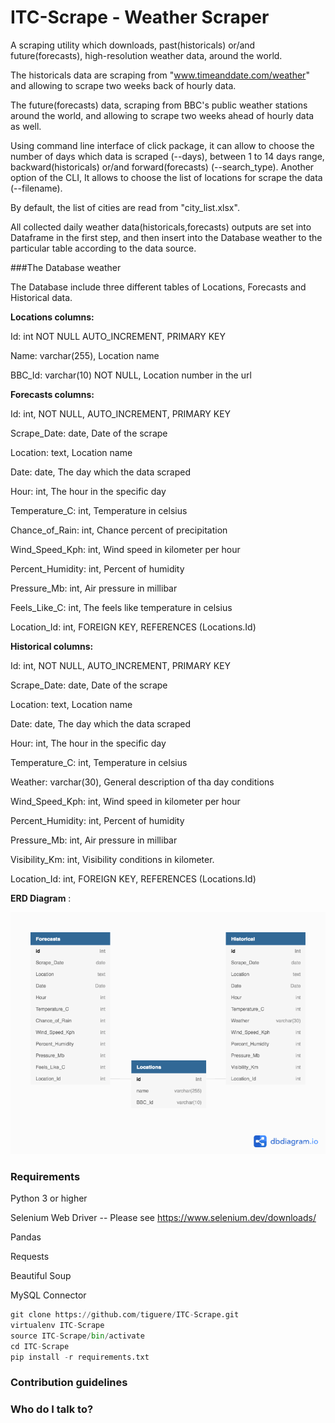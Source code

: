 ITC-Scrape -  Weather Scraper
===

A scraping utility which downloads, past(historicals) or/and future(forecasts), high-resolution weather data,
around the world.

The historicals data are scraping from "www.timeanddate.com/weather" and allowing to scrape two weeks back of hourly data.

The future(forecasts) data, scraping from BBC's public weather stations around the world,
and allowing to scrape two weeks ahead of hourly data as well.
 
Using command line interface of click package, it can allow to choose the number of days which data is scraped (--days),
between 1 to 14 days range, backward(historicals) or/and forward(forecasts) (--search_type). 
Another option of the CLI, It allows to choose the list of locations for scrape the data (--filename).

By default, the list of cities are read from "city_list.xlsx".

All collected daily weather data(historicals,forecasts) outputs are set into Dataframe in the first step,
and then insert into the Database weather to the particular table according to the data source.

###The Database weather 

The Database include three different tables of Locations, Forecasts and Historical data.

__Locations columns:__

Id: int NOT NULL AUTO_INCREMENT, PRIMARY KEY

Name: varchar(255), Location name

BBC_Id: varchar(10) NOT NULL, Location number in the url

__Forecasts columns:__

Id: int, NOT NULL, AUTO_INCREMENT, PRIMARY KEY

Scrape_Date: date, Date of the scrape

Location: text, Location name

Date: date, The day which the data scraped

Hour: int, The hour in the specific day

Temperature_C: int, Temperature in celsius

Chance_of_Rain: int, Chance percent of precipitation

Wind_Speed_Kph: int, Wind speed in kilometer per hour

Percent_Humidity: int, Percent of humidity

Pressure_Mb: int, Air pressure in millibar

Feels_Like_C: int, The feels like temperature in celsius

Location_Id: int, FOREIGN KEY, REFERENCES (Locations.Id)

__Historical columns:__

Id: int, NOT NULL, AUTO_INCREMENT, PRIMARY KEY

Scrape_Date: date, Date of the scrape

Location: text, Location name

Date: date, The day which the data scraped

Hour: int, The hour in the specific day

Temperature_C: int, Temperature in celsius

Weather: varchar(30), General description of tha day conditions

Wind_Speed_Kph: int, Wind speed in kilometer per hour

Percent_Humidity: int, Percent of humidity

Pressure_Mb: int, Air pressure in millibar

Visibility_Km: int, Visibility conditions in kilometer.

Location_Id: int, FOREIGN KEY, REFERENCES (Locations.Id)

 __ERD Diagram__ : 
 
 ![alt text](https://github.com/tiguere/ITC-Scrape/blob/master/Database/ERD_diagram.png?raw=true)
### Requirements ###

Python 3 or higher

Selenium Web Driver -- Please see https://www.selenium.dev/downloads/

Pandas

Requests

Beautiful Soup

MySQL Connector


```python
git clone https://github.com/tiguere/ITC-Scrape.git  
virtualenv ITC-Scrape  
source ITC-Scrape/bin/activate  
cd ITC-Scrape   
pip install -r requirements.txt
```

### Contribution guidelines ###


### Who do I talk to? ###
